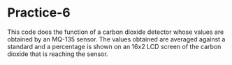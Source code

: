 # Practice-6
This code does the function of a carbon dioxide detector whose values are obtained by an MQ-135 sensor. The values obtained are averaged against a standard and a percentage is shown on an 16x2 LCD screen of the carbon dioxide that is reaching the sensor.

